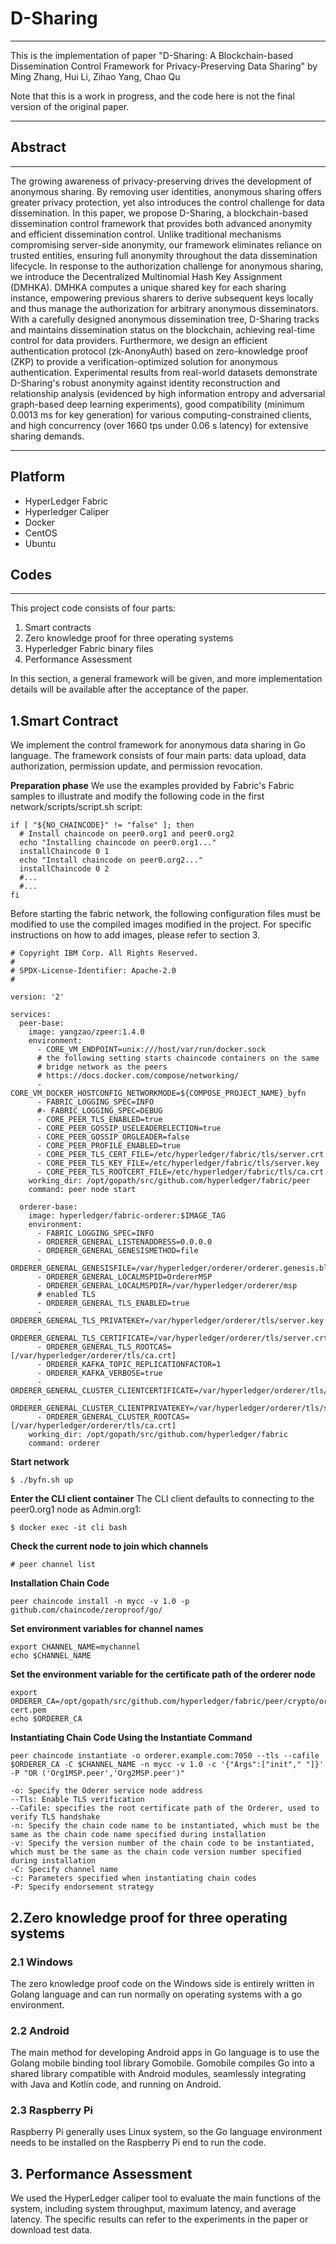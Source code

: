#  D-Sharing

---

This is the implementation of paper "D-Sharing: A Blockchain-based Dissemination Control Framework for Privacy-Preserving Data Sharing" by Ming Zhang, Hui Li, Zihao Yang, Chao Qu

Note that this is a work in progress, and the code here is not the final version of the original paper.

---

## Abstract

---

The growing awareness of privacy-preserving drives the development of anonymous sharing. By removing user identities, anonymous sharing offers greater privacy protection, yet also introduces the control challenge for data dissemination. In this paper, we propose D-Sharing, a blockchain-based dissemination control framework that provides both advanced anonymity and efficient dissemination control. Unlike traditional mechanisms compromising server-side anonymity, our framework eliminates reliance on trusted entities, ensuring full anonymity throughout the data dissemination lifecycle. In response to the authorization challenge for anonymous sharing, we introduce the Decentralized Multinomial Hash Key Assignment (DMHKA). DMHKA computes a unique shared key for each sharing instance, empowering previous sharers to derive subsequent keys locally and thus manage the authorization for arbitrary anonymous disseminators. With a carefully designed anonymous dissemination tree, D-Sharing tracks and maintains dissemination status on the blockchain, achieving real-time control for data providers. Furthermore, we design an efficient authentication protocol (zk-AnonyAuth) based on zero-knowledge proof (ZKP) to provide a verification-optimized solution for anonymous authentication. Experimental results from real-world datasets demonstrate D-Sharing's robust anonymity against identity reconstruction and relationship analysis (evidenced by high information entropy and adversarial graph-based deep learning experiments), good compatibility (minimum 0.0013 ms for key generation) for various computing-constrained clients, and high concurrency (over 1660 tps under 0.06 s latency) for extensive sharing demands.

---

## Platform

- HyperLedger Fabric
- Hyperledger Caliper
- Docker
- CentOS
- Ubuntu
## Codes

---

This project code consists of four parts:

1. Smart contracts
2. Zero knowledge proof for three operating systems
3. Hyperledger Fabric binary files
4. Performance Assessment

In this section, a general framework will be given, and more implementation details will be available after the acceptance of the paper.
## 1.Smart Contract
We implement the control framework for anonymous data sharing in Go language. The framework consists of four main parts: data upload, data authorization, permission update, and permission revocation.

**Preparation phase**
We use the examples provided by Fabric's Fabric samples to illustrate and modify the following code in the first network/scripts/script.sh script:
```shell
if [ "${NO_CHAINCODE}" != "false" ]; then
  # Install chaincode on peer0.org1 and peer0.org2
  echo "Installing chaincode on peer0.org1..."
  installChaincode 0 1       
  echo "Install chaincode on peer0.org2..."
  installChaincode 0 2       
  #...
  #...
fi
```
Before starting the fabric network, the following configuration files must be modified to use the compiled images modified in the project. For specific instructions on how to add images, please refer to section 3.
```shell
# Copyright IBM Corp. All Rights Reserved.
#
# SPDX-License-Identifier: Apache-2.0
#

version: '2'

services:
  peer-base:
    image: yangzao/zpeer:1.4.0
    environment:
      - CORE_VM_ENDPOINT=unix:///host/var/run/docker.sock
      # the following setting starts chaincode containers on the same
      # bridge network as the peers
      # https://docs.docker.com/compose/networking/
      - CORE_VM_DOCKER_HOSTCONFIG_NETWORKMODE=${COMPOSE_PROJECT_NAME}_byfn
      - FABRIC_LOGGING_SPEC=INFO
      #- FABRIC_LOGGING_SPEC=DEBUG
      - CORE_PEER_TLS_ENABLED=true
      - CORE_PEER_GOSSIP_USELEADERELECTION=true
      - CORE_PEER_GOSSIP_ORGLEADER=false
      - CORE_PEER_PROFILE_ENABLED=true
      - CORE_PEER_TLS_CERT_FILE=/etc/hyperledger/fabric/tls/server.crt
      - CORE_PEER_TLS_KEY_FILE=/etc/hyperledger/fabric/tls/server.key
      - CORE_PEER_TLS_ROOTCERT_FILE=/etc/hyperledger/fabric/tls/ca.crt
    working_dir: /opt/gopath/src/github.com/hyperledger/fabric/peer
    command: peer node start

  orderer-base:
    image: hyperledger/fabric-orderer:$IMAGE_TAG
    environment:
      - FABRIC_LOGGING_SPEC=INFO
      - ORDERER_GENERAL_LISTENADDRESS=0.0.0.0
      - ORDERER_GENERAL_GENESISMETHOD=file
      - ORDERER_GENERAL_GENESISFILE=/var/hyperledger/orderer/orderer.genesis.block
      - ORDERER_GENERAL_LOCALMSPID=OrdererMSP
      - ORDERER_GENERAL_LOCALMSPDIR=/var/hyperledger/orderer/msp
      # enabled TLS
      - ORDERER_GENERAL_TLS_ENABLED=true
      - ORDERER_GENERAL_TLS_PRIVATEKEY=/var/hyperledger/orderer/tls/server.key
      - ORDERER_GENERAL_TLS_CERTIFICATE=/var/hyperledger/orderer/tls/server.crt
      - ORDERER_GENERAL_TLS_ROOTCAS=[/var/hyperledger/orderer/tls/ca.crt]
      - ORDERER_KAFKA_TOPIC_REPLICATIONFACTOR=1
      - ORDERER_KAFKA_VERBOSE=true
      - ORDERER_GENERAL_CLUSTER_CLIENTCERTIFICATE=/var/hyperledger/orderer/tls/server.crt
      - ORDERER_GENERAL_CLUSTER_CLIENTPRIVATEKEY=/var/hyperledger/orderer/tls/server.key
      - ORDERER_GENERAL_CLUSTER_ROOTCAS=[/var/hyperledger/orderer/tls/ca.crt]
    working_dir: /opt/gopath/src/github.com/hyperledger/fabric
    command: orderer

```
**Start network**
```shell
$ ./byfn.sh up
```
**Enter the CLI client container**
The CLI client defaults to connecting to the peer0.org1 node as Admin.org1:
```shell
$ docker exec -it cli bash
```
**Check the current node to join which channels**
```shell
# peer channel list
```
**Installation Chain Code**
```shell
peer chaincode install -n mycc -v 1.0 -p github.com/chaincode/zeroproof/go/
```
**Set environment variables for channel names**
```shell
export CHANNEL_NAME=mychannel
echo $CHANNEL_NAME
```
**Set the environment variable for the certificate path of the orderer node**
```shell
export ORDERER_CA=/opt/gopath/src/github.com/hyperledger/fabric/peer/crypto/ordererOrganizations/example.com/orderers/orderer.example.com/msp/tlscacerts/tlsca.example.com-cert.pem
echo $ORDERER_CA
```
**Instantiating Chain Code Using the Instantiate Command**
```shell
peer chaincode instantiate -o orderer.example.com:7050 --tls --cafile $ORDERER_CA -C $CHANNEL_NAME -n mycc -v 1.0 -c '{"Args":["init"," "]}' -P "OR ('Org1MSP.peer','Org2MSP.peer')"
```
```shell
-o: Specify the Oderer service node address
--Tls: Enable TLS verification
--Cafile: specifies the root certificate path of the Orderer, used to verify TLS handshake
-n: Specify the chain code name to be instantiated, which must be the same as the chain code name specified during installation
-v: Specify the version number of the chain code to be instantiated, which must be the same as the chain code version number specified during installation
-C: Specify channel name
-c: Parameters specified when instantiating chain codes
-P: Specify endorsement strategy
```

## 2.Zero knowledge proof for three operating systems
### 2.1 Windows
The zero knowledge proof code on the Windows side is entirely written in Golang language and can run normally on operating systems with a go environment.
### 2.2 Android
The main method for developing Android apps in Go language is to use the Golang mobile binding tool library Gomobile. Gomobile compiles Go into a shared library compatible with Android modules, seamlessly integrating with Java and Kotlin code, and running on Android.
### 2.3 Raspberry Pi
Raspberry Pi generally uses Linux system, so the Go language environment needs to be installed on the Raspberry Pi end to run the code.

## 3. Performance Assessment
We used the HyperLedger caliper tool to evaluate the main functions of the system, including system throughput, maximum latency, and average latency.
The specific results can refer to the experiments in the paper or download test data.
